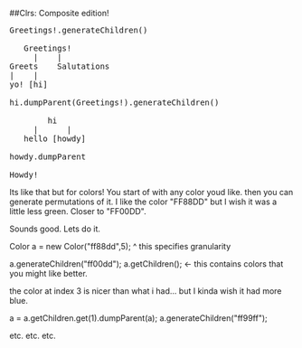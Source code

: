 ##Clrs: Composite edition!
<pre>
Greetings!.generateChildren()

   Greetings!
     |    |
Greets    Salutations
|    | 
yo! [hi]

hi.dumpParent(Greetings!).generateChildren()

        hi
     |      |
   hello [howdy]

howdy.dumpParent

Howdy!
</pre>
Its like that but for colors! You start of with any color youd like. then you can generate permutations of it.
I like the color "FF88DD" but I wish it was a little less green. Closer to "FF00DD".

Sounds good. Lets do it.

Color a = new Color("ff88dd",5);
                             ^
                             this specifies granularity

a.generateChildren("ff00dd");
a.getChildren(); <- this contains colors that you might like better.

the color at index 3 is nicer than what i had... but I kinda wish it had more blue.

a = a.getChildren.get(1).dumpParent(a);
a.generateChildren("ff99ff");

etc. etc. etc.
